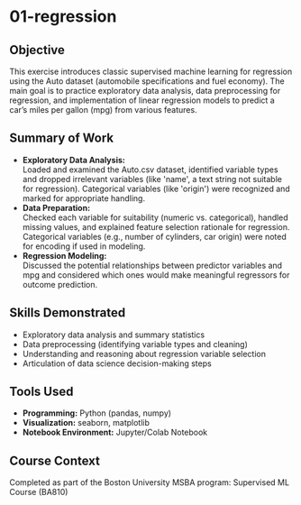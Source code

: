 # 01-regression

## Objective
This exercise introduces classic supervised machine learning for regression using the Auto dataset (automobile specifications and fuel economy). The main goal is to practice exploratory data analysis, data preprocessing for regression, and implementation of linear regression models to predict a car’s miles per gallon (mpg) from various features.

## Summary of Work
- **Exploratory Data Analysis:**  
  Loaded and examined the Auto.csv dataset, identified variable types and dropped irrelevant variables (like 'name', a text string not suitable for regression). Categorical variables (like 'origin') were recognized and marked for appropriate handling.
- **Data Preparation:**  
  Checked each variable for suitability (numeric vs. categorical), handled missing values, and explained feature selection rationale for regression. Categorical variables (e.g., number of cylinders, car origin) were noted for encoding if used in modeling.
- **Regression Modeling:**  
  Discussed the potential relationships between predictor variables and mpg and considered which ones would make meaningful regressors for outcome prediction.

## Skills Demonstrated
- Exploratory data analysis and summary statistics
- Data preprocessing (identifying variable types and cleaning)
- Understanding and reasoning about regression variable selection
- Articulation of data science decision-making steps

## Tools Used
- **Programming:** Python (pandas, numpy)
- **Visualization:** seaborn, matplotlib
- **Notebook Environment:** Jupyter/Colab Notebook

## Course Context
Completed as part of the Boston University MSBA program: Supervised ML Course (BA810)
